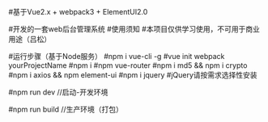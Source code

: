 #基于Vue2.x + webpack3 + ElementUI2.0  

#开发的一套web后台管理系统
#使用须知
#本项目仅供学习使用，不可用于商业用途（吕松）

#运行步骤（基于Node服务）
#npm i vue-cli -g
#vue init webpack yourProjectName
#npm i
#npm vue-router
#npm i md5 && npm i crypto
#npm i axios && npm element-ui
#npm i jquery   #jQuery请按需求选择性安装

#npm run dev   //启动-开发环境

#npm run build //生产环境（打包） 
